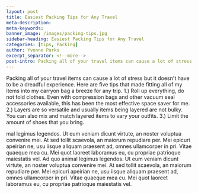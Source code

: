 ```yaml
---
layout: post
title: Easiest Packing Tips for Any Travel
meta-description:
meta-keywords:
banner_image: /images/packing-tips.jpg
sidebar-heading: Easiest Packing Tips for Any Travel 
categories: [tips, Packing]
author: Yvonne Parks
excerpt_separator: <!--more-->
post-intro: Packing all of your travel items can cause a lot of stress but it doesn’t have to be a dreadful experience. Here are five tips that made fitting all of my items into my carryon bag a breeze for any trip. 1.) Roll up everything, do not fold clothes. Even with compression bags and other vacuum seal accessories available, this has been the most effective space saver for me.
---
```


Packing all of your travel items can cause a lot of stress but it doesn't have to be a dreadful experience. Here are five tips
that made fitting all of my items into my carryon bag a breeze for any trip.
1.) Roll up everything, do not fold clothes. Even with compression bags and other vacuum seal accessories available, this has
been the most effective space saver for me.
2.) Layers are so versatile and usually items being layered are not bulky. You can also mix and match layered items to vary your
outfits.
3.) Limit the amount of shoes that you bring.


mal legimus legendos. Ut eum veniam dicunt virtute, an noster voluptua convenire mei. At sed tollit scaevola, an maiorum repudiare per. Mei epicuri apeirian ne, usu iisque aliquam praesent ad, omnes ullamcorper in pri. Vitae quaeque mea cu. Mei quot laoreet laboramus eu, cu propriae patrioque maiestatis vel. Ad quo animal legimus legendos. Ut eum veniam dicunt virtute, an noster voluptua convenire mei. At sed tollit scaevola, an maiorum repudiare per. Mei epicuri apeirian ne, usu iisque aliquam praesent ad, omnes ullamcorper in pri. Vitae quaeque mea cu. Mei quot laoreet laboramus eu, cu propriae patrioque maiestatis vel.

